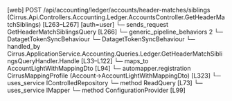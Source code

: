 [web] POST /api/accounting/ledger/accounts/header-matches/siblings  (Cirrus.Api.Controllers.Accounting.Ledger.AccountsController.GetHeaderMatchSiblings)  [L263–L267] [auth=user]
  └─ sends_request GetHeaderMatchSiblingsQuery [L266]
    └─ generic_pipeline_behaviors 2
      └─ DatagetTokenSyncBehaviour
      └─ DatagetTokenSyncBehaviour
    └─ handled_by Cirrus.ApplicationService.Accounting.Queries.Ledger.GetHeaderMatchSiblingsQueryHandler.Handle [L33–L122]
      └─ maps_to AccountLightWithMappingDto [L94]
        └─ automapper.registration CirrusMappingProfile (Account->AccountLightWithMappingDto) [L323]
      └─ uses_service IControlledRepository<Account>
        └─ method ReadQuery [L73]
      └─ uses_service IMapper
        └─ method ConfigurationProvider [L99]

